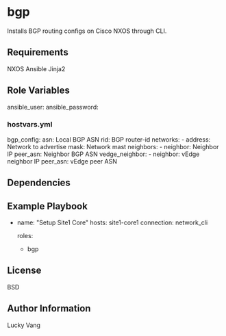 bgp
=========

Installs BGP routing configs on Cisco NXOS through CLI.

Requirements
------------

NXOS
Ansible
Jinja2

Role Variables
--------------

ansible_user:
ansible_password:

### hostvars.yml

bgp_config:
  asn: Local BGP ASN
  rid: BGP router-id
  networks:
    - address: Network to advertise
      mask: Network mast
  neighbors:
    - neighbor: Neighbor IP
      peer_asn: Neighbor BGP ASN
  vedge_neighbor:
    - neighbor: vEdge neighbor IP
      peer_asn: vEdge peer ASN

Dependencies
------------


Example Playbook
----------------

- name: "Setup Site1 Core"
  hosts: site1-core1
  connection: network_cli

  roles:
    - bgp

License
-------

BSD

Author Information
------------------

Lucky Vang
